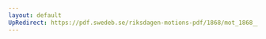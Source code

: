 ```yaml
---
layout: default
UpRedirect: https://pdf.swedeb.se/riksdagen-motions-pdf/1868/mot_1868__fk__00038/mot_1868__fk__00038_001.pdf
---
```

